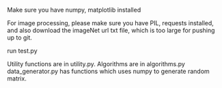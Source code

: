 Make sure you have numpy, matplotlib installed

For image processing, please make sure you have PIL, requests installed, and
also download the imageNet url txt file, which is too large for pushing up to
git.

run test.py

Utility functions are in utility.py. 
Algorithms are in algorithms.py 
data_generator.py has functions which uses numpy to generate random matrix.
